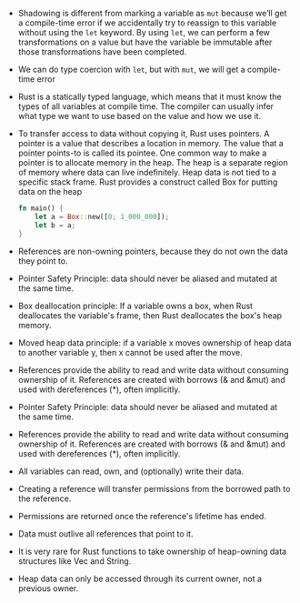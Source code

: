 - Shadowing is different from marking a variable as `mut` because we’ll get a compile-time error if we accidentally try to reassign to this variable without using the `let` keyword. By using `let`, we can perform a few transformations on a value but have the variable be immutable after those transformations have been completed.
- We can do type coercion with `let`, but with `mut`, we will get a compile-time error
- Rust is a statically typed language, which means that it must know the types of all variables at compile time. The compiler can usually infer what type we want to use based on the value and how we use it.
- To transfer access to data without copying it, Rust uses pointers. A pointer is a value that describes a location in memory. The value that a pointer points-to is called its pointee. One common way to make a pointer is to allocate memory in the heap. The heap is a separate region of memory where data can live indefinitely. Heap data is not tied to a specific stack frame. Rust provides a construct called Box for putting data on the heap

    ```rust
    fn main() {
        let a = Box::new([0; 1_000_000]);
        let b = a;
    }
    ```

- References are non-owning pointers, because they do not own the data they point to.
- Pointer Safety Principle: data should never be aliased and mutated at the same time.
- Box deallocation principle: If a variable owns a box, when Rust deallocates the variable's frame, then Rust deallocates the box's heap memory.
- Moved heap data principle: if a variable x moves ownership of heap data to another variable y, then x cannot be used after the move.
- References provide the ability to read and write data without consuming ownership of it. References are created with borrows (& and &mut) and used with dereferences (*), often implicitly.
- Pointer Safety Principle: data should never be aliased and mutated at the same time.
- References provide the ability to read and write data without consuming ownership of it. References are created with borrows (& and &mut) and used with dereferences (*), often implicitly.
- All variables can read, own, and (optionally) write their data.
- Creating a reference will transfer permissions from the borrowed path to the reference.
- Permissions are returned once the reference's lifetime has ended.
- Data must outlive all references that point to it.
- It is very rare for Rust functions to take ownership of heap-owning data structures like Vec and String.
- Heap data can only be accessed through its current owner, not a previous owner.
